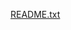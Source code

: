 [README.txt](https://github.com/StanislawMalecki/wypozyczalnia_samochodow/files/6822160/README.txt)


